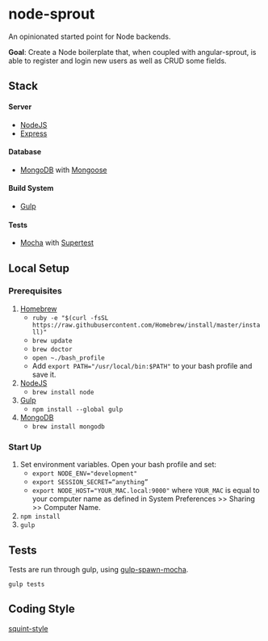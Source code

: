# node-sprout

An opinionated started point for Node backends.

**Goal**: Create a Node boilerplate that, when coupled with angular-sprout, is able to register and login new users as well as CRUD some fields.


## Stack


#### Server

- [NodeJS](http://nodejs.org/)
- [Express](https://github.com/strongloop/express)

#### Database

- [MongoDB](http://www.mongodb.org/) with [Mongoose](https://github.com/LearnBoost/mongoose)

#### Build System

- [Gulp](http://gulp.com/)

#### Tests

- [Mocha](https://github.com/mochajs/mocha) with [Supertest](https://github.com/tj/supertest)

## Local Setup

### Prerequisites

1. [Homebrew](http://brew.sh/)
	- `ruby -e "$(curl -fsSL https://raw.githubusercontent.com/Homebrew/install/master/install)"`
	- `brew update`
	- `brew doctor`
	- `open ~./bash_profile`
	- Add `export PATH="/usr/local/bin:$PATH"` to your bash profile and save it.
1. [NodeJS](http://nodejs.org/)
	- `brew install node`
1. [Gulp](http://gulp.com/)
	- `npm install --global gulp`
1. [MongoDB](http://www.mongodb.org/)
	- `brew install mongodb`

### Start Up

1. Set environment variables. Open your bash profile and set:
	- `export NODE_ENV="development"`
	- `export SESSION_SECRET=“anything”`
	- `export NODE_HOST="YOUR_MAC.local:9000"` where `YOUR_MAC` is equal to your computer name as defined in System Preferences >> Sharing >> Computer Name.
1. `npm install`
1. `gulp`


## Tests

Tests are run through gulp, using [gulp-spawn-mocha](https://github.com/KenPowers/gulp-spawn-mocha).

`gulp tests`


## Coding Style

[squint-style](https://github.com/RyanWarner/squint-style)